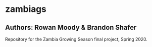 # zambiags
## Authors: Rowan Moody & Brandon Shafer
Repository for the Zambia Growing Season final project, Spring 2020.
